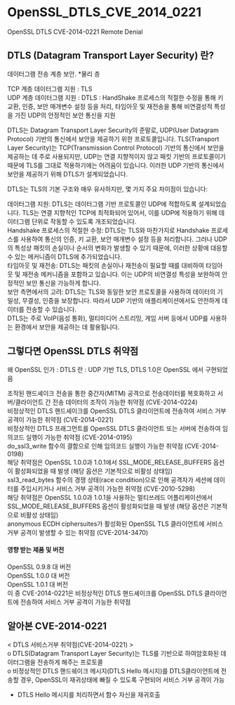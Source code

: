 # OpenSSL_DTLS_CVE_2014_0221
OpenSSL DTLS CVE-2014-0221 Remote Denial 

## DTLS (Datagram Transport Layer Security) 란?

데이터그램 전송 계층 보안. *물리 층

TCP 계층 데이터그램 지원 : TLS   
UDP 계층 데이터그램 지원 : DTLS : HandShake 프로세스의 적절한 수정을 통해 키 교환, 인증, 보안 매개변수 설정 등을 처리, 타임아웃 및 재전송을 통해 비연결성적 특성을 가진 UDP의 안정적인 보안 통신을 지원   
    
DTLS는 Datagram Transport Layer Security의 준말로, UDP(User Datagram Protocol) 기반의 통신에서 보안을 제공하기 위한 프로토콜입니다. 
TLS(Transport Layer Security)는 TCP(Transmission Control Protocol) 기반의 통신에서 보안을 제공하는 데 주로 사용되지만, UDP는 연결 지향적이지 않고 패킷 기반의 프로토콜이기 때문에 TLS를 그대로 적용하기에는 어려움이 있습니다.
이러한 UDP 기반의 통신에서 보안을 제공하기 위해 DTLS가 설계되었습니다.    

DTLS는 TLS의 기본 구조와 매우 유사하지만, 몇 가지 주요 차이점이 있습니다:    

데이터그램 지원: DTLS는 데이터그램 기반 프로토콜인 UDP에 적합하도록 설계되었습니다. TLS는 연결 지향적인 TCP에 최적화되어 있어서, 이를 UDP에 적용하기 위해 데이터그램 단위로 작동할 수 있도록 개조되었습니다.      
Handshake 프로세스의 적절한 수정: DTLS는 TLS와 마찬가지로 Handshake 프로세스를 사용하여 통신의 인증, 키 교환, 보안 매개변수 설정 등을 처리합니다. 그러나 UDP의 특성상 패킷의 손실이나 순서의 변화가 발생할 수 있기 때문에, 이러한 상황에 대응할 수 있는 메커니즘이 DTLS에 추가되었습니다.     
타임아웃 및 재전송: DTLS는 패킷의 손실이나 재전송이 필요할 때를 대비하여 타임아웃 및 재전송 메커니즘을 포함하고 있습니다. 이는 UDP의 비연결성 특성을 보완하여 안정적인 보안 통신을 가능하게 합니다.     
보안 측면에서의 고려: DTLS는 TLS와 동일한 보안 프로토콜을 사용하여 데이터의 기밀성, 무결성, 인증을 보장합니다. 따라서 UDP 기반의 애플리케이션에서도 안전하게 데이터를 전송할 수 있습니다.     
DTLS는 주로 VoIP(음성 통화), 멀티미디어 스트리밍, 게임 서버 등에서 UDP를 사용하는 환경에서 보안을 제공하는 데 활용됩니다.       

## 그렇다면 OpenSSL DTLS 취약점

왜 OpenSSL 인가 :  DTLS 란 : UDP 기반 TLS, DTLS 1.0은 OpenSSL 에서 구현되었음

조작된 핸드셰이크 전송을 통한 중간자(MITM) 공격으로 전송데이터를 복호화하고 서버/클라이언트 간 전송 데이터의 조작이 가능한 취약점 (CVE-2014-0224)    
비정상적인 DTLS 핸드셰이크를 OpenSSL DTLS 클라이언트에 전송하여 서비스 거부 공격이 가능한 취약점 (CVE-2014-0221)   
비정상적인 DTLS 프래그먼트를 OpenSSL DTLS 클라이언트 또는 서버에 전송하여 임의코드 실행이 가능한 취약점 (CVE-2014-0195)    
do_ssl3_write 함수의 결함으로 인해 임의코드 실행이 가능한 취약점 (CVE-2014-0198)   
해당 취약점은 OpenSSL 1.0.0과 1.0.1에서 SSL_MODE_RELEASE_BUFFERS 옵션이 활성화되었을 때 발생 (해당 옵션은 기본적으로 비활성 상태임)    
ssl3_read_bytes 함수의 경쟁 상태(race condition)으로 인해 공격자가 세션에 데이터를 주입시키거나 서비스 거부 공격이 가능한 취약점 (CVE-2010-5298)    
해당 취약점은 OpenSSL 1.0.0과 1.0.1을 사용하는 멀티쓰레드 어플리케이션에서 SSL_MODE_RELEASE_BUFFERS 옵션이 활성화되었을 때 발생 (해당 옵션은 기본적으로 비활성 상태임)    
anonymous ECDH ciphersuites가 활성화된 OpenSSL TLS 클라이언트에 서비스 거부 공격이 발생할 수 있는 취약점 (CVE-2014-3470)       

#### 영향 받는 제품 및 버전
OpenSSL 0.9.8 대 버전   
OpenSSL 1.0.0 대 버전   
OpenSSL 1.0.1 대 버전    
이 중 CVE-2014-0221은 비정상적인 DTLS 핸드셰이크를 OpenSSL DTLS 클라이언트에 전송하여 서비스 거부 공격이 가능한 취약점     
 
## 알아본 CVE-2014-0221

< DTLS 서비스거부 취약점(CVE-2014-0221) >   
o DTLS(Datagram Transport Layer Security)는 TLS를 기반으로 하여암호화된 데이터그램을 전송하게 해주는 프로토콜     
o 비정상적인 DTLS 핸드쉐이크 메시지(DTLS Hello 메시지)를 DTLS클라이언트에 전송할 경우, OpenSSL이 재귀상태에 빠질 수 있도록 구현되어 서비스 거부 공격이 가능     
- DTLS Hello 메시지를 처리하면서 함수 자신을 재귀호출




